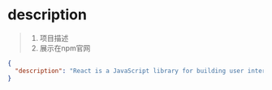 # description

> 1. 项目描述
> 2. 展示在npm官网

```json
{
  "description": "React is a JavaScript library for building user interfaces."
}
```
